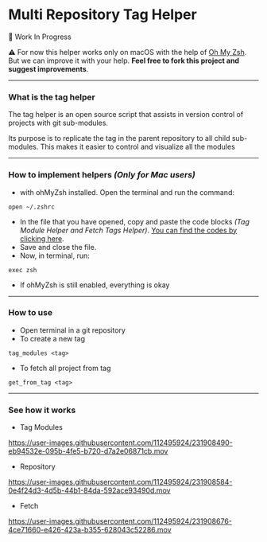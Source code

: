 # Multi Repository Tag Helper

:construction: Work In Progress

:warning: For now this helper works only on macOS with the help of [Oh My Zsh](https://ohmyz.sh/). But we can improve it with your help. **Feel free to fork this project and suggest improvements**. 

____________

### What is the tag helper

The tag helper is an open source script that assists in version control of projects with git sub-modules.

Its purpose is to replicate the tag in the parent repository to all child sub-modules. This makes it easier to control and visualize all the modules

____________

### How to implement helpers *(Only for Mac users)*
- with ohMyZsh installed. Open the terminal and run the command:
```
open ~/.zshrc
```
- In the file that you have opened, copy and paste the code blocks *(Tag Module Helper and Fetch Tags Helper)*. [You can find the codes by clicking here](HELPERS_MACOS.md).
- Save and close the file.
- Now, in terminal, run:
```
exec zsh
```
- If ohMyZsh is still enabled, everything is okay

____________

### How to use

- Open terminal in a git repository
- To create a new tag
```
tag_modules <tag>
```
- To fetch all project from tag
```
get_from_tag <tag>
```

____________

### See how it works

- Tag Modules

https://user-images.githubusercontent.com/112495924/231908490-eb94532e-095b-4fe5-b720-d7a2e06871cb.mov

- Repository

https://user-images.githubusercontent.com/112495924/231908584-0e4f24d3-4d5b-44b1-84da-592ace93490d.mov

- Fetch

https://user-images.githubusercontent.com/112495924/231908676-4ce71660-e426-423a-b355-628043c52286.mov





